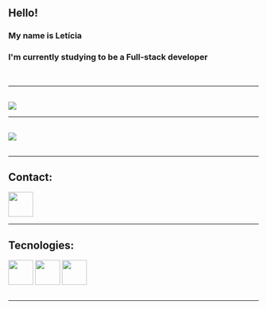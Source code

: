 
## Hello!
### My name is Letícia
### I'm currently studying to be a Full-stack developer
<br>
<hr>
<br>

<!--
**Leticia-R/Leticia-R** is a ✨ _special_ ✨ repository because its `README.md` (this file) appears on your GitHub profile.

Here are some ideas to get you started:

- 🔭 I’m currently working on ...
- 🌱 I’m currently learning ...
- 👯 I’m looking to collaborate on ...
- 🤔 I’m looking for help with ...
- 💬 Ask me about ...
- 📫 How to reach me: ...
- 😄 Pronouns: ...
- ⚡ Fun fact: ...
-->

<div>
<img src="https://github-readme-stats.vercel.app/api?username=Leticia-R&show_icons=true&theme=synthwave"/>

<br>
<hr>
<br>

<img src="https://github-readme-stats.vercel.app/api/top-langs/?username=Leticia-R&layout=compact)](https://github.com/Leticia-R/github-readme-stats"/>
</div>

<br>
<hr>

<h2> Contact: </h2>

<a href="https://www.linkedin.com/in/ramos-leticia/" target="_blank"> 
<img src="https://cdn.jsdelivr.net/gh/devicons/devicon/icons/linkedin/linkedin-original.svg" align="center" height="50" width="50">
</a>

<br>
<hr>

<h2> Tecnologies:</h2>

<div class="techs">
<img src="https://cdn.jsdelivr.net/gh/devicons/devicon/icons/html5/html5-plain-wordmark.svg" height="50" width="50" align="center">
<img src="https://cdn.jsdelivr.net/gh/devicons/devicon/icons/css3/css3-plain-wordmark.svg" height="50" width="50" align="center">
<img src="https://cdn.jsdelivr.net/gh/devicons/devicon/icons/javascript/javascript-plain.svg" height="50" width="50" align="center">


</div>

<br>
<hr>
